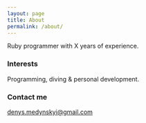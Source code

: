 ```yaml
---
layout: page
title: About
permalink: /about/
---
```


Ruby programmer with X years of experience.

### Interests

Programming, diving & personal development.

### Contact me

[denys.medynskyi@gmail.com](mailto:denys.medynskyi@gmail.com)
